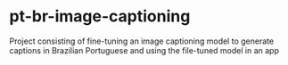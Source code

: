 # pt-br-image-captioning
Project consisting of fine-tuning an image captioning model to generate captions in Brazilian Portuguese and using the file-tuned model in an app
